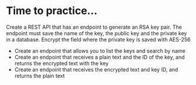 # Time to practice...

Create a REST API that has an endpoint to generate an RSA key pair. The endpoint must save the name of the key, the public key and the private key in a database. Encrypt the field where the private key is saved with AES-256

* Create an endpoint that allows you to list the keys and search by name
* Create an endpoint that receives a plain text and the ID of the key, and returns the encrypted text with the key
* Create an endpoint that receives the encrypted text and key ID, and returns the plain text
